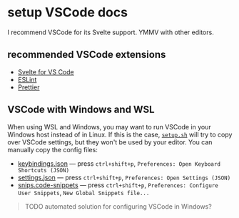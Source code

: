 # setup VSCode docs

I recommend VSCode for its Svelte support.
YMMV with other editors.

## recommended VSCode extensions

- [Svelte for VS Code](https://marketplace.visualstudio.com/items?itemName=svelte.svelte-vscode)
- [ESLint](https://marketplace.visualstudio.com/items?itemName=dbaeumer.vscode-eslint)
- [Prettier](https://marketplace.visualstudio.com/items?itemName=esbenp.prettier-vscode)

## VSCode with Windows and WSL

When using WSL and Windows, you may want to run VSCode in your Windows host instead of in Linux.
If this is the case, [`setup.sh`](/setup.sh) will try to copy over VSCode settings,
but they won't be used by your editor.
You can manually copy the config files:

- [keybindings.json](/vscode/keybindings.json) —
  press `ctrl+shift+p`, `Preferences: Open Keyboard Shortcuts (JSON)`
- [settings.json](/vscode/settings.json) —
  press `ctrl+shift+p`, `Preferences: Open Settings (JSON)`
- [snips.code-snippets](/vscode/snips.code-snippets) —
  press `ctrl+shift+p`, `Preferences: Configure User Snippets`, `New Global Snippets file...`

> TODO automated solution for configuring VSCode in Windows?
